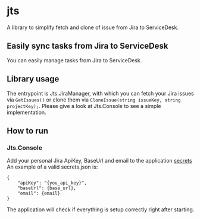 # jts

A library to simplify fetch and clone of issue from Jira to ServiceDesk.

## Easily sync tasks from Jira to ServiceDesk

You can easily manage tasks from Jira to ServiceDesk.

## Library usage  

The entrypoint is Jts.JiraManager, with which you can fetch your Jira issues via `GetIssues()` or clone them via `CloneIssue(string issueKey, string projectKey);`. 
Please give a look at Jts.Console to see a simple implementation.

## How to run

### Jts.Console

Add your personal Jira ApiKey, BaseUrl and email to the application [secrets](https://learn.microsoft.com/en-us/aspnet/core/security/app-secrets?view=aspnetcore-9.0&tabs=windows)  
An example of a valid secrets.json is:
```
{
    "apiKey": "{you_api_key}",
    "baseUrl": {base_url},
    "email": {email}
}
```

The application will check if everything is setup correctly right after starting.
